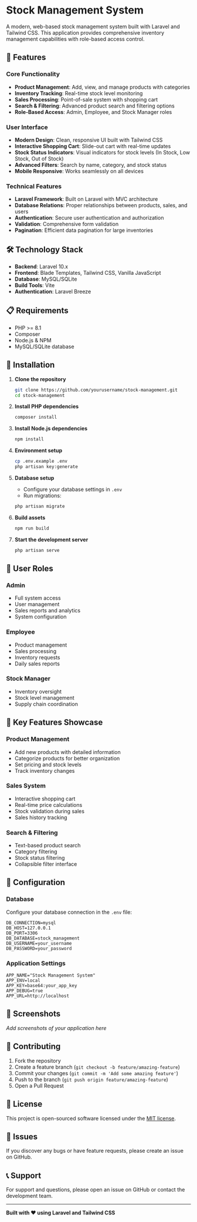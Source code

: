 # Stock Management System

A modern, web-based stock management system built with Laravel and Tailwind CSS. This application provides comprehensive inventory management capabilities with role-based access control.

## 🚀 Features

### Core Functionality
- **Product Management**: Add, view, and manage products with categories
- **Inventory Tracking**: Real-time stock level monitoring
- **Sales Processing**: Point-of-sale system with shopping cart
- **Search & Filtering**: Advanced product search and filtering options
- **Role-Based Access**: Admin, Employee, and Stock Manager roles

### User Interface
- **Modern Design**: Clean, responsive UI built with Tailwind CSS
- **Interactive Shopping Cart**: Slide-out cart with real-time updates
- **Stock Status Indicators**: Visual indicators for stock levels (In Stock, Low Stock, Out of Stock)
- **Advanced Filters**: Search by name, category, and stock status
- **Mobile Responsive**: Works seamlessly on all devices

### Technical Features
- **Laravel Framework**: Built on Laravel with MVC architecture
- **Database Relations**: Proper relationships between products, sales, and users
- **Authentication**: Secure user authentication and authorization
- **Validation**: Comprehensive form validation
- **Pagination**: Efficient data pagination for large inventories

## 🛠️ Technology Stack

- **Backend**: Laravel 10.x
- **Frontend**: Blade Templates, Tailwind CSS, Vanilla JavaScript
- **Database**: MySQL/SQLite
- **Build Tools**: Vite
- **Authentication**: Laravel Breeze

## 📋 Requirements

- PHP >= 8.1
- Composer
- Node.js & NPM
- MySQL/SQLite database

## 🚀 Installation

1. **Clone the repository**
   ```bash
   git clone https://github.com/yourusername/stock-management.git
   cd stock-management
   ```

2. **Install PHP dependencies**
   ```bash
   composer install
   ```

3. **Install Node.js dependencies**
   ```bash
   npm install
   ```

4. **Environment setup**
   ```bash
   cp .env.example .env
   php artisan key:generate
   ```

5. **Database setup**
   - Configure your database settings in `.env`
   - Run migrations:
   ```bash
   php artisan migrate
   ```

6. **Build assets**
   ```bash
   npm run build
   ```

7. **Start the development server**
   ```bash
   php artisan serve
   ```

## 👥 User Roles

### Admin
- Full system access
- User management
- Sales reports and analytics
- System configuration

### Employee
- Product management
- Sales processing
- Inventory requests
- Daily sales reports

### Stock Manager
- Inventory oversight
- Stock level management
- Supply chain coordination

## 🎯 Key Features Showcase

### Product Management
- Add new products with detailed information
- Categorize products for better organization
- Set pricing and stock levels
- Track inventory changes

### Sales System
- Interactive shopping cart
- Real-time price calculations
- Stock validation during sales
- Sales history tracking

### Search & Filtering
- Text-based product search
- Category filtering
- Stock status filtering
- Collapsible filter interface

## 🔧 Configuration

### Database
Configure your database connection in the `.env` file:
```env
DB_CONNECTION=mysql
DB_HOST=127.0.0.1
DB_PORT=3306
DB_DATABASE=stock_management
DB_USERNAME=your_username
DB_PASSWORD=your_password
```

### Application Settings
```env
APP_NAME="Stock Management System"
APP_ENV=local
APP_KEY=base64:your_app_key
APP_DEBUG=true
APP_URL=http://localhost
```

## 📱 Screenshots

*Add screenshots of your application here*

## 🤝 Contributing

1. Fork the repository
2. Create a feature branch (`git checkout -b feature/amazing-feature`)
3. Commit your changes (`git commit -m 'Add some amazing feature'`)
4. Push to the branch (`git push origin feature/amazing-feature`)
5. Open a Pull Request

## 📝 License

This project is open-sourced software licensed under the [MIT license](https://opensource.org/licenses/MIT).

## 🐛 Issues

If you discover any bugs or have feature requests, please create an issue on GitHub.

## 📞 Support

For support and questions, please open an issue on GitHub or contact the development team.

---

**Built with ❤️ using Laravel and Tailwind CSS**
